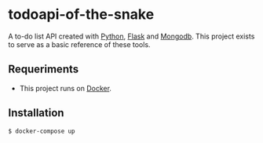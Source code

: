 # todoapi-of-the-snake

A to-do list API created with [Python](https://flask.palletsprojects.com/en/1.1.x/), [Flask](https://flask.palletsprojects.com/en/1.1.x/) and [Mongodb](https://www.mongodb.com/). This project exists to serve as a basic reference of these tools.

## Requeriments

 - This project runs on [Docker](https://docs.docker.com/).
 
## Installation

    $ docker-compose up
